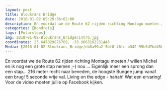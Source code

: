 ```yaml
---
layout: post
title: Bloukrans Bridge
date: 2018-01-02 09:29:36+02:00
description: En voordat we de Route 62 rijden richting Montagu moeten / willen Michel en ik nog een grote stap nemen ;-) nou ... Eigenlijk meer een sprong dan een stap... 216 meter recht naar beneden, de hoogste Bungee jump vanaf een
categories: [Rondreis]
tags: [Polarsteps]
img: 2018-01-02-Bloukrans_Bridge/intro.jpg
coordinates: 23.647029876709, -33.9663162231445
Media: [2018-01-02-Bloukrans_Bridge/eb8a99a2-5bf0-46fc-b342-99b5d7bd4501_large_image.jpg, 2018-01-02-Bloukrans_Bridge/7fadf354-6214-438e-8ba9-907061c1328f_large_image.jpg, 2018-01-02-Bloukrans_Bridge/10373a32-6e82-4e8a-ab17-449df3825b50_large_image.jpg, 2018-01-02-Bloukrans_Bridge/e3591121-7988-4e23-93f8-29c83a460573_large_image.jpg, 2018-01-02-Bloukrans_Bridge/ecbf6082-a184-4326-8b0d-11d83799e384_large_image.jpg, 2018-01-02-Bloukrans_Bridge/77d4e676-d89f-47f7-a104-c4c2663b0b73_large_image.jpg, 2018-01-02-Bloukrans_Bridge/29e98456-f556-46a3-a9e7-7a2e98d318c2_large_image.jpg]
---
```

En voordat we de Route 62 rijden richting Montagu moeten / willen Michel en ik nog een grote stap nemen ;-) nou ... Eigenlijk meer een sprong dan een stap... 216 meter recht naar beneden, de hoogste Bungee jump vanaf een brug! 5 seconde vrije val. Living on the edge - hahah! Wat een ervaring! Voor de video moeten jullie op Facebook kijken. 

